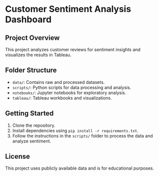 # Customer Sentiment Analysis Dashboard

## Project Overview
This project analyzes customer reviews for sentiment insights and visualizes the results in Tableau.

## Folder Structure
- `data/`: Contains raw and processed datasets.
- `scripts/`: Python scripts for data processing and analysis.
- `notebooks/`: Jupyter notebooks for exploratory analysis.
- `tableau/`: Tableau workbooks and visualizations.

## Getting Started
1. Clone the repository.
2. Install dependencies using `pip install -r requirements.txt`.
3. Follow the instructions in the `scripts/` folder to process the data and analyze sentiment.

## License
This project uses publicly available data and is for educational purposes.
